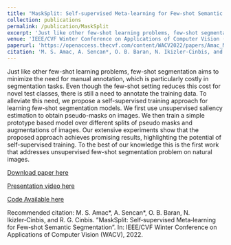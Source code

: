 ```yaml
---
title: "MaskSplit: Self-supervised Meta-learning for Few-shot Semantic Segmentation"
collection: publications
permalink: /publication/MaskSplit
excerpt: 'Just like other few-shot learning problems, few-shot segmentation aims to minimize the need for manual annotation, which is particularly costly in segmentation tasks. Even though the few-shot setting reduces this cost for novel test classes, there is still a need to annotate the training data. To alleviate this need, we propose a self-supervised training approach for learning few-shot segmentation models. We first use unsupervised saliency estimation to obtain pseudo-masks on images. We then train a simple prototype based model over different splits of pseudo masks and augmentations of images. Our extensive experiments show that the proposed approach achieves promising results, highlighting the potential of self-supervised training. To the best of our knowledge this is the first work that addresses unsupervised few-shot segmentation problem on natural images.'
venue: 'IEEE/CVF Winter Conference on Applications of Computer Vision (WACV)'
paperurl: 'https://openaccess.thecvf.com/content/WACV2022/papers/Amac_MaskSplit_Self-Supervised_Meta-Learning_for_Few-Shot_Semantic_Segmentation_WACV_2022_paper.pdf'
citation: 'M. S. Amac, A. Sencan*, O. B. Baran, N. Ikizler‑Cinbis, and R. G. Cinbis. ”MaskSplit: Self‑supervised Meta‑learning for Few‑shot Semantic Segmentation”. In: IEEE/CVF Winter Conference on Applications of Computer Vision (WACV), 2022.'
---
```

Just like other few-shot learning problems, few-shot segmentation aims to minimize the need for manual annotation, which is particularly costly in segmentation tasks. Even though the few-shot setting reduces this cost for novel test classes, there is still a need to annotate the training data. To alleviate this need, we propose a self-supervised training approach for learning few-shot segmentation models. We first use unsupervised saliency estimation to obtain pseudo-masks on images. We then train a simple prototype based model over different splits of pseudo masks and augmentations of images. Our extensive experiments show that the proposed approach achieves promising results, highlighting the potential of self-supervised training. To the best of our knowledge this is the first work that addresses unsupervised few-shot segmentation problem on natural images.

[Download paper here](https://openaccess.thecvf.com/content/WACV2022/papers/Amac_MaskSplit_Self-Supervised_Meta-Learning_for_Few-Shot_Semantic_Segmentation_WACV_2022_paper.pdf)

[Presentation video here](https://www.youtube.com/watch?v=J93-NfJn5UM)

[Code Available here](https://github.com/AhmetSencan/MaskSplit-Self-supervised-Meta-learning-for-Few-shot-Semantic-Segmentation)

Recommended citation: M. S. Amac*, A. Sencan*, O. B. Baran, N. Ikizler‑Cinbis, and R. G. Cinbis. ”MaskSplit: Self‑supervised Meta‑learning for Few‑shot Semantic Segmentation”. In: IEEE/CVF Winter Conference on Applications of Computer Vision (WACV), 2022.